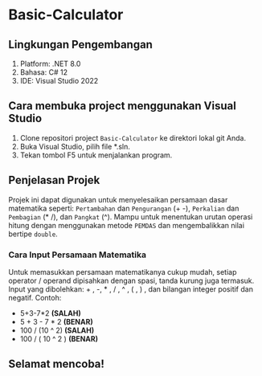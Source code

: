 # Basic-Calculator

## Lingkungan Pengembangan

1. Platform: .NET 8.0
2. Bahasa: C# 12
3. IDE: Visual Studio 2022

## Cara membuka project menggunakan Visual Studio

1. Clone repositori project `Basic-Calculator` ke direktori lokal git Anda.
2. Buka Visual Studio, pilih file *.sln.
3. Tekan tombol F5 untuk menjalankan program.

## Penjelasan Projek

Projek ini dapat digunakan untuk menyelesaikan persamaan dasar matematika seperti: `Pertambahan` dan `Pengurangan` (+ -), `Perkalian` dan `Pembagian` (* /), dan `Pangkat` (^). Mampu untuk
menentukan urutan operasi hitung dengan menggunakan metode `PEMDAS` dan mengembalikkan nilai bertipe `double`.

### Cara Input Persamaan Matematika

Untuk memasukkan persamaan matematikanya cukup mudah, setiap operator / operand dipisahkan dengan spasi, tanda kurung juga termasuk.
Input yang dibolehkan: + , -,  * , / , ^ , ( , ) , dan bilangan integer positif dan negatif. 
Contoh:
- 5+3-7*2 **(SALAH)**
- 5 + 3 - 7 * 2 **(BENAR)**
- 100 / (10 ^ 2) **(SALAH)**
- 100 / ( 10 ^ 2 ) **(BENAR)**

## Selamat mencoba!
